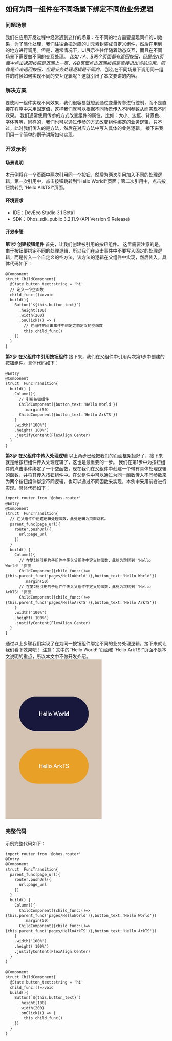 ## 如何为同一组件在不同场景下绑定不同的业务逻辑

### 问题场景
我们在应用开发过程中经常遇到这样的场景：在不同的地方需要呈现同样的UI效果，为了简化处理，我们往往会把对应的UI元素封装成自定义组件，然后在用到的地方进行调用。但是，通常情况下，UI展示往往伴随着动态交互，而且在不同场景下需要做不同的交互处理。
*比如：A、B两个页面都有返回按钮，但是在A页面中点击返回按钮是返回上一页，在B页面点击返回按钮是直接退出当前应用。同样是点击返回按钮，但是业务处理逻辑是不同的。*
那么在不同场景下调用同一组件的时候如何实现不同的交互逻辑呢？这就引出了本文要讲的内容。

### 解决方案
要使同一组件实现不同效果，我们很容易就想到通过变量传参进行控制，而不是直接在程序中采用固定值，这样我们就可以根据不同场景传入不同参数从而实现不同效果。
我们通常使用传参的方式改变组件的属性，比如：大小、边框、背景色、字体等等，同样的，我们也可以通过传参的方式改变组件绑定的业务逻辑，只不过，此时我们传入的是方法，然后在对应方法中写入具体的业务逻辑。
接下来我们用一个简单的例子讲解如何实现。

### 开发示例

#### 场景说明
本示例将在一个页面中两次引用同一个按钮，然后为两次引用加入不同的处理逻辑，第一次引用中，点击按钮跳转到‘’Hello World!’‘页面；第二次引用中，点击按钮跳转到’‘Hello ArkTS!’‘页面。

#### 环境要求
- IDE：DevEco Studio 3.1 Beta1
- SDK：Ohos_sdk_public 3.2.11.9 (API Version 9 Release)

#### 开发步骤
**第1步 创建按钮组件**
首先，让我们创建被引用的按钮组件。
这里需要注意的是，由于按钮要绑定不同的处理逻辑，所以我们在点击事件中不要写入固定的处理逻辑，而是传入一个自定义的空方法，该方法的逻辑在父组件中实现，然后传入。具体代码如下：
```
@Component
struct ChildComponent{
  @State button_text:string = 'hi'
  // 定义一个空函数
  child_func:()=>void
  build(){
    Button(`${this.button_text}`)
      .height(100)
      .width(200)
      .onClick(() => {
        // 在组件的点击事件中绑定之前定义的空函数
        this.child_func()
    })
  }
}
```

**第2步 在父组件中引用按钮组件**
接下来，我们在父组件中引用两次第1步中创建的按钮组件。具体代码如下：
```
@Entry
@Component
struct  FuncTransition{
  build() {
    Column(){
      // 引用按钮组件
      ChildComponent({button_text:'Hello World'})
        .margin(50)
      ChildComponent({button_text:'Hello ArkTS'})
    }
    .width('100%')
    .height('100%')
    .justifyContent(FlexAlign.Center)
  }
}
```

**第3步 在父组件中传入处理逻辑**
以上两步已经把我们的页面框架搭好了，接下来就是给按钮组件传入处理逻辑了，这也是最重要的一步。
我们在第1步中为按钮组件的点击事件绑定了一个空函数，现在我们在父组件中创建一个带有具体处理逻辑的函数，并将其传入按钮组件中。在父组件中可以通过为同一函数传入不同参数来为两个按钮组件绑定不同逻辑，也可以通过不同函数来实现，本例中采用前者进行实现。具体代码如下：
```
import router from '@ohos.router'
@Entry
@Component
struct  FuncTransition{
  // 在父组件中创建逻辑处理函数，此处逻辑为页面跳转。
  parent_func(page_url){
    router.pushUrl({
      url:page_url
    })
  }
  build() {
    Column(){
      // 在第1处引用的子组件中传入父组件中定义的函数，此处为跳转到''Hello World!''页面
      ChildComponent({child_func:()=>{this.parent_func('pages/HelloWorld')},button_text:'Hello World'})
        .margin(50)
      // 在第2处引用的子组件中传入父组件中定义的函数，此处为跳转到''Hello ArkTS!''页面
      ChildComponent({child_func:()=>{this.parent_func('pages/HelloArkTS')},button_text:'Hello ArkTS'})
    }
    .width('100%')
    .height('100%')
    .justifyContent(FlexAlign.Center)
  }
}
```

通过以上步骤我们实现了在为同一按钮组件绑定不同的业务处理逻辑，接下来就让我们看下效果吧！
注意：文中的‘’Hello World!’‘页面和’‘Hello ArkTS!’‘页面不是本文说明的重点，所以本文中不做开发介绍。
![相同子组件不同业务逻辑](figures/相同子组件不同业务逻辑.gif)

### 完整代码
示例完整代码如下：
```
import router from '@ohos.router'
@Entry
@Component
struct  FuncTransition{
  parent_func(page_url){
    router.pushUrl({
      url:page_url
    })
  }
  build() {
    Column(){
      ChildComponent({child_func:()=>{this.parent_func('pages/HelloWorld')},button_text:'Hello World'})
        .margin(50)
      ChildComponent({child_func:()=>{this.parent_func('pages/HelloArkTS')},button_text:'Hello ArkTS'})
    }
    .width('100%')
    .height('100%')
    .justifyContent(FlexAlign.Center)
  }
}

@Component
struct ChildComponent{
  @State button_text:string = 'hi'
  child_func:()=>void
  build(){
    Button(`${this.button_text}`)
      .height(100)
      .width(200)
      .onClick(() => {
        this.child_func()
    })
  }
}
```